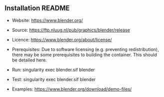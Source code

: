 ## Installation README

* Website:
            https://www.blender.org/
* Source:
            https://ftp.nluug.nl/pub/graphics/blender/release

* Licence:
            https://www.blender.org/about/license/

* Prerequisites:
            Due to software licensing (e.g. preventing redistribution), there may be some prerequisites to building the container.
            This should be detailed here.

* Run:
            singularity exec blender.sif blender

* Test:
            singularity exec blender.sif blender

* Examples:
            https://www.blender.org/download/demo-files/
